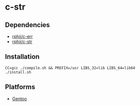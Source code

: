 # c-str

## Dependencies

- [rphii/c-err](https://github.com/rphii/c-err)
- [rphii/c-str](https://github.com/rphii/c-str)

## Installation

```
CC=gcc ./compile.sh && PREFIX=/usr LIBS_32=lib LIBS_64=lib64 ./install.sh
```

## Platforms

- [Gentoo](https://github.com/rphii/gentoo-ebuilds)

